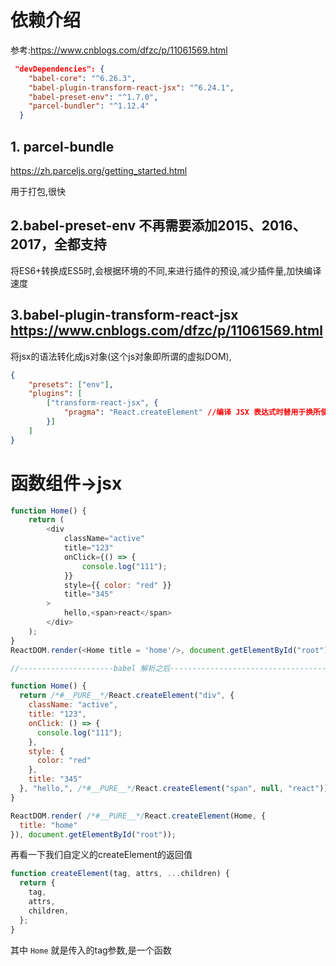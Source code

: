 # 依赖介绍

参考:https://www.cnblogs.com/dfzc/p/11061569.html

```json
 "devDependencies": {
    "babel-core": "^6.26.3",
    "babel-plugin-transform-react-jsx": "^6.24.1",
    "babel-preset-env": "^1.7.0",
    "parcel-bundler": "^1.12.4"
  }
```

## 1. parcel-bundle

https://zh.parceljs.org/getting_started.html

用于打包,很快

## 2.babel-preset-env  不再需要添加2015、2016、2017，全都支持

将ES6+转换成ES5时,会根据环境的不同,来进行插件的预设,减少插件量,加快编译速度

## 3.babel-plugin-transform-react-jsx  https://www.cnblogs.com/dfzc/p/11061569.html

将jsx的语法转化成js对象(这个js对象即所谓的虚拟DOM),
```json
{
    "presets": ["env"],
    "plugins": [
        ["transform-react-jsx", {
            "pragma": "React.createElement" //编译 JSX 表达式时替用于换所使用的函数（function）。
        }]
    ]
}
```
# 函数组件->jsx

```js
function Home() {
    return (
        <div
            className="active"
            title="123"
            onClick={() => {
                console.log("111");
            }}
            style={{ color: "red" }}
            title="345"
        >
            hello,<span>react</span>
        </div>
    );
}
ReactDOM.render(<Home title = 'home'/>, document.getElementById("root"));

//---------------------babel 解析之后--------------------------------------------

function Home() {
  return /*#__PURE__*/React.createElement("div", {
    className: "active",
    title: "123",
    onClick: () => {
      console.log("111");
    },
    style: {
      color: "red"
    },
    title: "345"
  }, "hello,", /*#__PURE__*/React.createElement("span", null, "react"));
}

ReactDOM.render( /*#__PURE__*/React.createElement(Home, {
  title: "home"
}), document.getElementById("root"));

```

再看一下我们自定义的createElement的返回值
```js
function createElement(tag, attrs, ...children) {
  return {
    tag,
    attrs,
    children,
  };
}
```
其中 `Home` 就是传入的tag参数,是一个函数